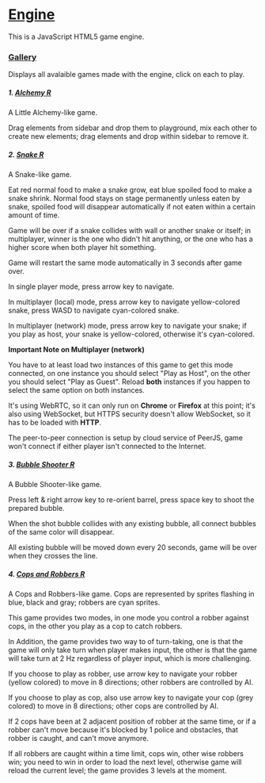 # [Engine](https://nathaniel-wu.github.io/JS-Game-Engine)

This is a JavaScript HTML5 game engine.

### [Gallery](https://nathaniel-wu.github.io/JS-Game-Engine/docs/gallery)

Displays all avalaible games made with the engine, click on each to play.

##### 1. [Alchemy R](https://nathaniel-wu.github.io/JS-Game-Engine/games/alchemy)

A Little Alchemy-like game.

Drag elements from sidebar and drop them to playground, mix each other to create new elements; drag elements and drop within sidebar to remove it.

##### 2. [Snake R](https://nathaniel-wu.github.io/JS-Game-Engine/games/snake)

A Snake-like game.

Eat red normal food to make a snake grow, eat blue spoiled food to make a snake shrink. Normal food stays on stage permanently unless eaten by snake, spoiled food will disappear automatically if not eaten within a certain amount of time.

Game will be over if a snake collides with wall or another snake or itself; in multiplayer, winner is the one who didn't hit anything, or the one who has a higher score when both player hit something.

Game will restart the same mode automatically in 3 seconds after game over.

In single player mode, press arrow key to navigate.

In multiplayer (local) mode, press arrow key to navigate yellow-colored snake, press WASD to navigate cyan-colored snake.

In multiplayer (network) mode, press arrow key to navigate your snake; if you play as host, your snake is yellow-colored, otherwise it's cyan-colored.

**Important Note on Multiplayer (network)**

You have to at least load two instances of this game to get this mode connected, on one instance you should select "Play as Host", on the other you should select "Play as Guest". Reload **both** instances if you happen to select the same option on both instances.

It's using WebRTC, so it can only run on **Chrome** or **Firefox** at this point; it's also using WebSocket, but HTTPS security doesn't allow WebSocket, so it has to be loaded with **HTTP**.

The peer-to-peer connection is setup by cloud service of PeerJS, game won't connect if either player isn't connected to the Internet.

##### 3. [Bubble Shooter R](https://nathaniel-wu.github.io/JS-Game-Engine/games/bubble_shooter)

A Bubble Shooter-like game.

Press left & right arrow key to re-orient barrel, press space key to shoot the prepared bubble.

When the shot bubble collides with any existing bubble, all connect bubbles of the same color will disappear.

All existing bubble will be moved down every 20 seconds, game will be over when they crosses the line.

##### 4. [Cops and Robbers R](https://nathaniel-wu.github.io/JS-Game-Engine/games/cops_and_robbers)

A Cops and Robbers-like game. Cops are represented by sprites flashing in blue, black and gray; robbers are cyan sprites.

This game provides two modes, in one mode you control a robber against cops, in the other you play as a cop to catch robbers.

In Addition, the game provides two way to of turn-taking, one is that the game will only take turn when player makes input, the other is that the game will take turn at 2 Hz regardless of player input, which is more challenging.

If you choose to play as robber, use arrow key to navigate your robber (yellow colored) to move in 8 directions; other robbers are controlled by AI.

If you choose to play as cop, also use arrow key to navigate your cop (grey colored) to move in 8 directions; other cops are controlled by AI.

If 2 cops have been at 2 adjacent position of robber at the same time, or if a robber can't move because it's blocked by 1 police and obstacles, that robber is caught, and can't move anymore.

If all robbers are caught within a time limit, cops win, other wise robbers win; you need to win in order to load the next level, otherwise game will reload the current level; the game provides 3 levels at the moment.
